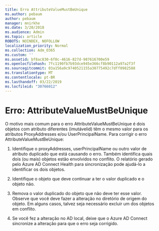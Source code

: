 ```yaml
---
title: Erro AttributeValueMustBeUnique
ms.author: pebaum
author: pebaum
manager: mnirkhe
ms.date: 3/20/2018
ms.audience: Admin
ms.topic: article
ROBOTS: NOINDEX, NOFOLLOW
localization_priority: Normal
ms.collection: Adm_O365
ms.custom: ''
ms.assetid: bf8ac830-6f0c-4616-827d-987616700e59
ms.openlocfilehash: 7fc1190fb7b93dce945e366cf8b90112a97a2f3f
ms.sourcegitcommit: 03a156a9c9740521155a30775492c7dff0982588
ms.translationtype: MT
ms.contentlocale: pt-BR
ms.lasthandoff: 03/22/2019
ms.locfileid: "30766012"
---
```

# <a name="error-attributevaluemustbeunique"></a>Erro: AttributeValueMustBeUnique

O motivo mais comum para o erro AttributeValueMustBeUnique é dois objetos com atributo diferentes (imutávelid) têm o mesmo valor para os atributos ProxyAddresses e/ou UserPrincipalName. Para corrigir o erro AttributeValueMustBeUnique:
  
1. Identifique o proxyAddresses, userPrincipalName ou outro valor de atributo duplicado que está causando o erro. Também identifica quais dois (ou mais) objetos estão envolvidos no conflito. O relatório gerado pelo Azure AD Connect Health para sincronização pode ajudá-lo a identificar os dois objetos.
    
2. Identifique o objeto que deve continuar a ter o valor duplicado e o objeto não.
    
3. Remova o valor duplicado do objeto que não deve ter esse valor. Observe que você deve fazer a alteração no diretório de origem do objeto. Em alguns casos, talvez seja necessário excluir um dos objetos em conflito.
    
4. Se você fez a alteração no AD local, deixe que o Azure AD Connect sincronize a alteração para que o erro seja corrigido.
    

